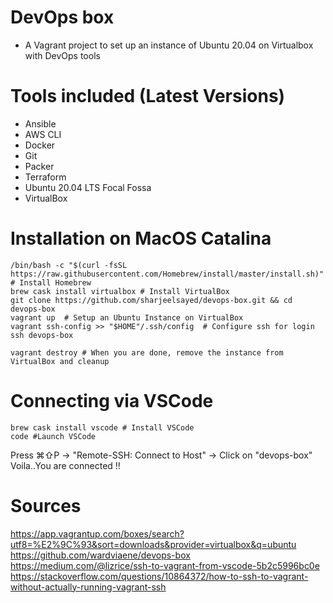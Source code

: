 # DevOps box

* A Vagrant project to set up an instance of Ubuntu 20.04 on Virtualbox with DevOps tools

# Tools included (Latest Versions)
* Ansible
* AWS CLI
* Docker
* Git
* Packer
* Terraform
* Ubuntu 20.04 LTS Focal Fossa
* VirtualBox

# Installation on MacOS Catalina
```shell
/bin/bash -c "$(curl -fsSL https://raw.githubusercontent.com/Homebrew/install/master/install.sh)" # Install Homebrew
brew cask install virtualbox # Install VirtualBox
git clone https://github.com/sharjeelsayed/devops-box.git && cd devops-box  
vagrant up  # Setup an Ubuntu Instance on VirtualBox
vagrant ssh-config >> "$HOME"/.ssh/config  # Configure ssh for login
ssh devops-box  

vagrant destroy # When you are done, remove the instance from VirtualBox and cleanup  
```

# Connecting via VSCode
```shell
brew cask install vscode # Install VSCode
code #Launch VSCode
```
Press ⌘⇧P -> "Remote-SSH: Connect to Host" -> Click on "devops-box"  
Voila..You are connected !!  

# Sources
https://app.vagrantup.com/boxes/search?utf8=%E2%9C%93&sort=downloads&provider=virtualbox&q=ubuntu  
https://github.com/wardviaene/devops-box  
https://medium.com/@lizrice/ssh-to-vagrant-from-vscode-5b2c5996bc0e  
https://stackoverflow.com/questions/10864372/how-to-ssh-to-vagrant-without-actually-running-vagrant-ssh  